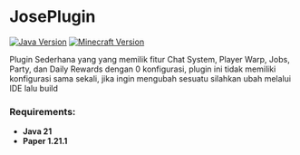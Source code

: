 # JosePlugin

[![Java Version](https://img.shields.io/badge/java-21-orange)](https://openjdk.org/projects/jdk/21/)
[![Minecraft Version](https://img.shields.io/badge/minecraft-1.21.1-green)](https://www.minecraft.net/en-us/article/minecraft-java-edition-1-21)

Plugin Sederhana yang yang memilik fitur Chat System, Player Warp, Jobs, Party, dan Daily Rewards dengan 0 konfigurasi, plugin ini tidak memiliki konfigurasi
sama sekali, jika ingin mengubah sesuatu silahkan ubah melalui IDE lalu build


### Requirements:
- **Java 21**
- **Paper 1.21.1**
